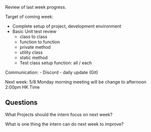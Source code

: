 Review of last week progress.

Target of coming week:
- Complete setup of project, development environment
- Basic Unit test review
     - class to class
     - function to function
     - private method
     - utility class
     - static method
     - Test class setup function: all / each

Communication:
	- Discord
	- daily update (Git)

Next week: 5/8 Monday morning meeting will be change to afternoon 2:00pm HK Time


## Questions
What Projects should the intern focus on next week?

What is one thing the intern can do next week to improve?
